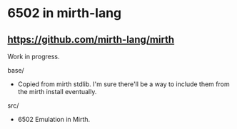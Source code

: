 # 6502 in mirth-lang

## https://github.com/mirth-lang/mirth

Work in progress.

base/
- Copied from mirth stdlib.  I'm sure there'll be a way to include them from
the mirth install eventually.

src/ 
- 6502 Emulation in Mirth.
